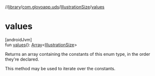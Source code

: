 //[library](../../../index.md)/[com.glovoapp.uds](../index.md)/[IllustrationSize](index.md)/[values](values.md)

# values

[androidJvm]\
fun [values](values.md)(): [Array](https://kotlinlang.org/api/latest/jvm/stdlib/kotlin/-array/index.html)&lt;[IllustrationSize](index.md)&gt;

Returns an array containing the constants of this enum type, in the order they're declared.

This method may be used to iterate over the constants.
